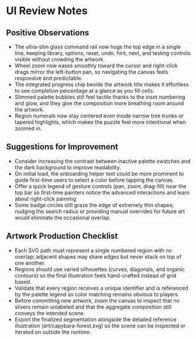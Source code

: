 # UI Review Notes

## Positive Observations
- The ultra-slim glass command rail now hugs the top edge in a single line, keeping library, options, reset, undo, hint, next, and testing controls visible without crowding the artwork.
- Wheel zoom now eases smoothly toward the cursor and right-click drags mirror the left-button pan, so navigating the canvas feels responsive and predictable.
- The integrated progress chip beside the artwork title makes it effortless to see completion percentage at a glance as you fill cells.
- Slimmed palette bubbles still feel tactile thanks to the inset numbering and glow, and they give the composition more breathing room around the artwork.
- Region numerals now stay centered even inside narrow tree trunks or tapered highlights, which makes the puzzle feel more intentional when zoomed in.

## Suggestions for Improvement
- Consider increasing the contrast between inactive palette swatches and the dark background to improve readability.
- On initial load, the onboarding helper text could be more prominent to guide first-time users to select a color before tapping the canvas.
- Offer a quick legend of gesture controls (pan, zoom, drag-fill) near the top bar so first-time painters notice the advanced interactions and learn about right-click panning.
- Some badge circles still graze the edge of extremely thin shapes; nudging the search radius or providing manual overrides for future art would eliminate the occasional overlap.

## Artwork Production Checklist
- Each SVG path must represent a single numbered region with no overlap; adjacent shapes may share edges but never stack on top of one another.
- Regions should use varied silhouettes (curves, diagonals, and organic contours) so the final illustration feels hand-crafted instead of grid based.
- Validate that every region receives a unique identifier and is referenced by the palette legend so color matching remains obvious to players.
- Before committing new artwork, zoom the canvas to inspect that no slivers remain unlabeled and that the aggregate composition still conveys the intended scene.
- Export the finalized segmentation alongside the detailed reference illustration (art/capybara-forest.svg) so the scene can be inspected or iterated on outside the runtime.
